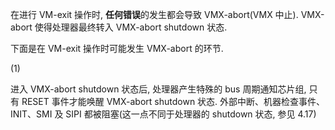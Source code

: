 
在进行 VM-exit 操作时, **任何错误**的发生都会导致 VMX-abort(VMX 中止). VMX-abort 使得处理器最终转入 VMX-abort shutdown 状态.

下面是在 VM-exit 操作时可能发生 VMX-abort 的环节.

(1)



进入 VMX-abort shutdown 状态后, 处理器产生特殊的 bus 周期通知芯片组, 只有 RESET 事件才能唤醒 VMX-abort shutdown 状态. 外部中断、机器检查事件、INIT、SMI 及 SIPI 都被阻塞(这一点不同于处理器的 shutdown 状态, 参见 4.17)
